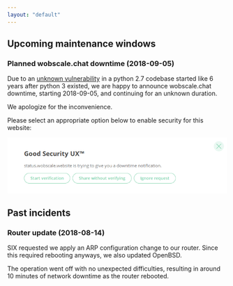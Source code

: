 ```yaml
---
layout: "default"
---
```


## Upcoming maintenance windows

### Planned wobscale.chat downtime (2018-09-05)

Due to an [unknown vulnerability](https://matrix.org/blog/2018/09/05/pre-disclosure-upcoming-critical-security-fix-for-synapse/) in a python 2.7 codebase started like 6 years after python 3 existed, we are happy to announce wobscale.chat downtime, starting 2018-09-05, and continuing for an unknown duration.

We apologize for the inconvenience.

Please select an appropriate option below to enable security for this website:

![riot-security-ux](/imgs/wobscale-chat-downtime-2018-09-05.png)

## Past incidents

### Router update (2018-08-14)

SIX requested we apply an ARP configuration change to our router. Since this required rebooting anyways, we also updated OpenBSD.

The operation went off with no unexpected difficulties, resulting in around 10
minutes of network downtime as the router rebooted.
